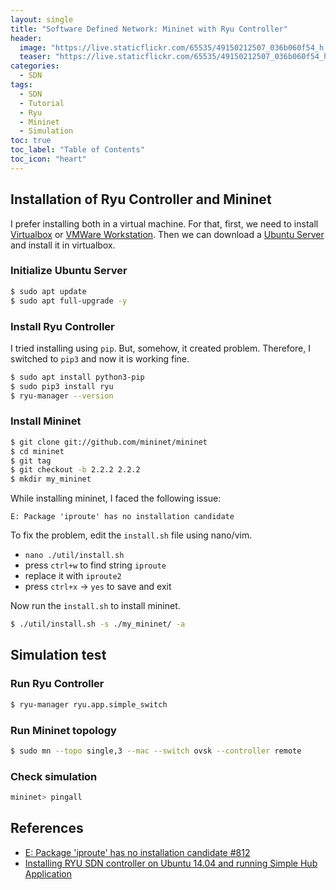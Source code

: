 ```yaml
---
layout: single
title: "Software Defined Network: Mininet with Ryu Controller"
header:
  image: "https://live.staticflickr.com/65535/49150212507_036b060f54_h.jpg"
  teaser: "https://live.staticflickr.com/65535/49150212507_036b060f54_h.jpg"
categories:
  - SDN
tags:
  - SDN
  - Tutorial
  - Ryu
  - Mininet
  - Simulation
toc: true
toc_label: "Table of Contents"
toc_icon: "heart"
---
```


## Installation of Ryu Controller and Mininet

I prefer installing both in a virtual machine. For that, first, we need to install [Virtualbox](https://www.virtualbox.org/wiki/Downloads) or [VMWare Workstation](https://www.vmware.com/products/workstation-pro/workstation-pro-evaluation.html). Then we can download a [Ubuntu Server](https://ubuntu.com/download/server) and install it in virtualbox.

### Initialize Ubuntu Server

```sh
$ sudo apt update
$ sudo apt full-upgrade -y
```

### Install Ryu Controller

I tried installing using `pip`. But, somehow, it created problem. Therefore, I switched to `pip3` and now it is working fine.

```sh
$ sudo apt install python3-pip
$ sudo pip3 install ryu
$ ryu-manager --version
```

### Install Mininet

```sh
$ git clone git://github.com/mininet/mininet
$ cd mininet
$ git tag
$ git checkout -b 2.2.2 2.2.2
$ mkdir my_mininet
```

While installing mininet, I faced the following issue:
```
E: Package 'iproute' has no installation candidate
```

To fix the problem, edit the `install.sh` file using nano/vim.

* `nano ./util/install.sh`
* press `ctrl+w` to find string `iproute`
* replace it with `iproute2`
* press `ctrl+x` -> `yes` to save and exit

Now run the `install.sh` to install mininet.

```sh
$ ./util/install.sh -s ./my_mininet/ -a
```

## Simulation test

### Run Ryu Controller

```sh
$ ryu-manager ryu.app.simple_switch
```

### Run Mininet topology

```sh
$ sudo mn --topo single,3 --mac --switch ovsk --controller remote
```

### Check simulation

```sh
mininet> pingall
```

## References
* [E: Package 'iproute' has no installation candidate #812](https://github.com/mininet/mininet/issues/812)
* [Installing RYU SDN controller on Ubuntu 14.04 and running Simple Hub Application](https://ajinkyakadam.bitbucket.io/blogpost/2016/10/31/Install-RYU/)
<!--stackedit_data:
eyJoaXN0b3J5IjpbLTEwODczMzU4OTZdfQ==
-->